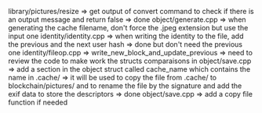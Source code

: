library/pictures/resize => get output of convert command to check if there is an output message and return false => done
object/generate.cpp => when generating the cache filename, don't force the .jpeg extension but use the input one
identity/identity.cpp => when writing the identity to the file, add the previous and the next user hash => done but don't need the previous one
identity/fileop.cpp => write_new_block_and_update_previous => need to review the code to make work the structs comparaisons 
in object/save.cpp => add a section in the object struct called cache_name which contains the name in .cache/ => it will be used to copy the file from .cache/ to blockchain/pictures/ and to rename the file by the signature and add the exif data to store the descriptors => done
object/save.cpp => add a copy file function if needed